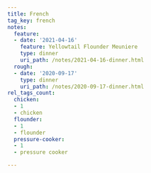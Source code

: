 ```yaml
---
title: French
tag_key: french
notes:
  feature:
  - date: '2021-04-16'
    feature: Yellowtail Flounder Meuniere
    type: dinner
    uri_path: /notes/2021-04-16-dinner.html
  rough:
  - date: '2020-09-17'
    type: dinner
    uri_path: /notes/2020-09-17-dinner.html
rel_tags_count:
  chicken:
  - 1
  - chicken
  flounder:
  - 1
  - flounder
  pressure-cooker:
  - 1
  - pressure cooker

---
```


